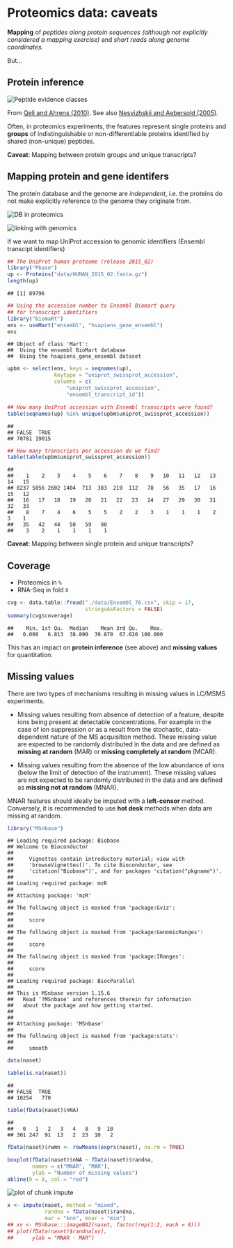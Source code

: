 # Proteomics data: caveats



**Mapping** of *peptides along protein sequences (although not
  explicitly considered a mapping exercise)* and *short reads along
  genome coordinates*.

But...

## Protein inference

<!-- ![Basic peptide grouping](./figures/F5.large.jpg) -->


![Peptide evidence classes](./figures/nbt0710-647-F2.gif)

From [Qeli and Ahrens (2010)](http://www.ncbi.nlm.nih.gov/pubmed/20622826).
See also [Nesvizhskii and Aebersold (2005)](http://www.ncbi.nlm.nih.gov/pubmed/16009968).

Often, in proteomics experiments, the features represent single
proteins and **groups** of indistinguishable or non-differentiable
proteins identified by shared (non-unique) peptides.

**Caveat**: Mapping between protein groups and unique transcripts?

## Mapping protein and gene identifers

The protein database and the genome are _independent_, i.e. the
proteins do not make explicitly reference to the genome they originate
from.

![DB in proteomics](./figures/indep-prot-db.png)

![linking with genomics](./figures/gen-prot-db.png)

If we want to map UniProt accession to genomic identifiers (Ensembl
transcipt identifiers)


```r
## The UniProt human proteome (release 2015_02)
library("Pbase")
up <- Proteins("data/HUMAN_2015_02.fasta.gz")
length(up)
```

```
## [1] 89796
```

```r
## Using the accession number to Ensembl Biomart query
## for transcript identifiers
library("biomaRt")
ens <- useMart("ensembl", "hsapiens_gene_ensembl")
ens
```

```
## Object of class 'Mart':
##  Using the ensembl BioMart database
##  Using the hsapiens_gene_ensembl dataset
```

```r
upbm <- select(ens, keys = seqnames(up),
               keytype = "uniprot_swissprot_accession",
               columns = c(
                   "uniprot_swissprot_accession",
                   "ensembl_transcript_id"))
```


```r
## How many UniProt accession with Ensembl transcripts were found?
table(seqnames(up) %in% unique(upbm$uniprot_swissprot_accession))
```

```
## 
## FALSE  TRUE 
## 70781 19015
```


```r
## How many transcripts per accession do we find?
table(table(upbm$uniprot_swissprot_accession))
```

```
## 
##    1    2    3    4    5    6    7    8    9   10   11   12   13   14   15 
## 8237 5056 2602 1404  713  383  219  112   78   56   35   17   16   15   12 
##   16   17   18   19   20   21   22   23   24   27   29   30   31   32   33 
##    8    7    4    6    5    5    2    2    3    1    1    1    2    3    1 
##   35   42   44   50   59   90 
##    3    2    1    1    1    1
```
**Caveat**: Mapping between single protein and unique transcripts?

## Coverage

- Proteomics in `%`
- RNA-Seq in fold `X`


```r
cvg <- data.table::fread("./data/Ensembl_76.csv", skip = 17,
                         stringsAsFactors = FALSE)
summary(cvg$coverage)
```

```
##    Min. 1st Qu.  Median    Mean 3rd Qu.    Max. 
##   0.000   6.813  38.890  39.870  67.620 100.000
```

This has an impact on **protein inference** (see above) and **missing
values** for quantitation.

## Missing values

 There are two types of mechanisms resulting in missing values in
 LC/MSMS experiments.

- Missing values resulting from absence of detection of a feature,
  despite ions being present at detectable concentrations.  For
  example in the case of ion suppression or as a result from the
  stochastic, data-dependent nature of the MS acquisition
  method. These missing value are expected to be randomly distributed
  in the data and are defined as **missing at random** (MAR) or
  **missing completely at random** (MCAR).

- Missing values resulting from the absence of the low abundance of
  ions (below the limit of detection of the instrument). These missing
  values are not expected to be randomly distributed in the data and
  are defined as **missing not at random** (MNAR).

MNAR features should ideally be imputed with a **left-censor**
method. Conversely, it is recommended to use **hot desk** methods when
data are missing at random.


```r
library("MSnbase")
```

```
## Loading required package: Biobase
## Welcome to Bioconductor
## 
##     Vignettes contain introductory material; view with
##     'browseVignettes()'. To cite Bioconductor, see
##     'citation("Biobase")', and for packages 'citation("pkgname")'.
## 
## Loading required package: mzR
## 
## Attaching package: 'mzR'
## 
## The following object is masked from 'package:Gviz':
## 
##     score
## 
## The following object is masked from 'package:GenomicRanges':
## 
##     score
## 
## The following object is masked from 'package:IRanges':
## 
##     score
## 
## Loading required package: BiocParallel
## 
## This is MSnbase version 1.15.6 
##   Read '?MSnbase' and references therein for information
##   about the package and how getting started.
## 
## 
## Attaching package: 'MSnbase'
## 
## The following object is masked from 'package:stats':
## 
##     smooth
```

```r
data(naset)

table(is.na(naset))
```

```
## 
## FALSE  TRUE 
## 10254   770
```

```r
table(fData(naset)$nNA)
```

```
## 
##   0   1   2   3   4   8   9  10 
## 301 247  91  13   2  23  10   2
```

```r
fData(naset)$rwmn <- rowMeans(exprs(naset), na.rm = TRUE)

boxplot(fData(naset)$nNA ~ fData(naset)$randna,
        names = c("MNAR", "MAR"),
        ylab = "Number of missing values")
abline(h = 8, col = "red")
```

![plot of chunk impute](figure/impute-1.png) 

```r
x <- impute(naset, method = "mixed",
            randna = fData(naset)$randna,
            mar = "knn", mnar = "min")
## xv <- MSnbase:::imageNA2(naset, factor(rep(1:2, each = 8)))
## plot(fData(naset)$randna[xv],
##      ylab = "MNAR - MAR")
```


